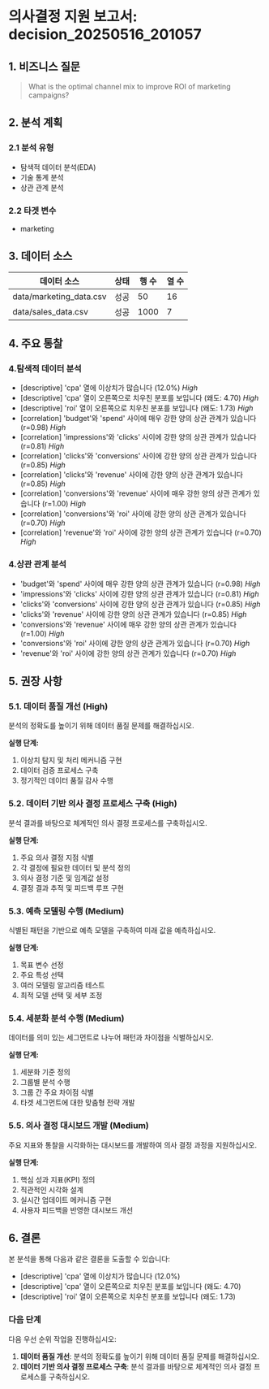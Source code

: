 # 의사결정 지원 보고서: decision_20250516_201057

## 1. 비즈니스 질문

> What is the optimal channel mix to improve ROI of marketing campaigns?

## 2. 분석 계획

### 2.1 분석 유형

- 탐색적 데이터 분석(EDA)
- 기술 통계 분석
- 상관 관계 분석

### 2.2 타겟 변수

- marketing

## 3. 데이터 소스

| 데이터 소스 | 상태 | 행 수 | 열 수 |
|------------|------|-------|-------|
| data/marketing_data.csv | 성공 | 50 | 16 |
| data/sales_data.csv | 성공 | 1000 | 7 |

## 4. 주요 통찰

### 4.탐색적 데이터 분석

- [descriptive] 'cpa' 열에 이상치가 많습니다 (12.0%) _High_
- [descriptive] 'cpa' 열이 오른쪽으로 치우친 분포를 보입니다 (왜도: 4.70) _High_
- [descriptive] 'roi' 열이 오른쪽으로 치우친 분포를 보입니다 (왜도: 1.73) _High_
- [correlation] 'budget'와 'spend' 사이에 매우 강한 양의 상관 관계가 있습니다 (r=0.98) _High_
- [correlation] 'impressions'와 'clicks' 사이에 강한 양의 상관 관계가 있습니다 (r=0.81) _High_
- [correlation] 'clicks'와 'conversions' 사이에 강한 양의 상관 관계가 있습니다 (r=0.85) _High_
- [correlation] 'clicks'와 'revenue' 사이에 강한 양의 상관 관계가 있습니다 (r=0.85) _High_
- [correlation] 'conversions'와 'revenue' 사이에 매우 강한 양의 상관 관계가 있습니다 (r=1.00) _High_
- [correlation] 'conversions'와 'roi' 사이에 강한 양의 상관 관계가 있습니다 (r=0.70) _High_
- [correlation] 'revenue'와 'roi' 사이에 강한 양의 상관 관계가 있습니다 (r=0.70) _High_

### 4.상관 관계 분석

- 'budget'와 'spend' 사이에 매우 강한 양의 상관 관계가 있습니다 (r=0.98) _High_
- 'impressions'와 'clicks' 사이에 강한 양의 상관 관계가 있습니다 (r=0.81) _High_
- 'clicks'와 'conversions' 사이에 강한 양의 상관 관계가 있습니다 (r=0.85) _High_
- 'clicks'와 'revenue' 사이에 강한 양의 상관 관계가 있습니다 (r=0.85) _High_
- 'conversions'와 'revenue' 사이에 매우 강한 양의 상관 관계가 있습니다 (r=1.00) _High_
- 'conversions'와 'roi' 사이에 강한 양의 상관 관계가 있습니다 (r=0.70) _High_
- 'revenue'와 'roi' 사이에 강한 양의 상관 관계가 있습니다 (r=0.70) _High_

## 5. 권장 사항

### 5.1. 데이터 품질 개선 (High)

분석의 정확도를 높이기 위해 데이터 품질 문제를 해결하십시오.

**실행 단계:**

1. 이상치 탐지 및 처리 메커니즘 구현
2. 데이터 검증 프로세스 구축
3. 정기적인 데이터 품질 감사 수행

### 5.2. 데이터 기반 의사 결정 프로세스 구축 (High)

분석 결과를 바탕으로 체계적인 의사 결정 프로세스를 구축하십시오.

**실행 단계:**

1. 주요 의사 결정 지점 식별
2. 각 결정에 필요한 데이터 및 분석 정의
3. 의사 결정 기준 및 임계값 설정
4. 결정 결과 추적 및 피드백 루프 구현

### 5.3. 예측 모델링 수행 (Medium)

식별된 패턴을 기반으로 예측 모델을 구축하여 미래 값을 예측하십시오.

**실행 단계:**

1. 목표 변수 선정
2. 주요 특성 선택
3. 여러 모델링 알고리즘 테스트
4. 최적 모델 선택 및 세부 조정

### 5.4. 세분화 분석 수행 (Medium)

데이터를 의미 있는 세그먼트로 나누어 패턴과 차이점을 식별하십시오.

**실행 단계:**

1. 세분화 기준 정의
2. 그룹별 분석 수행
3. 그룹 간 주요 차이점 식별
4. 타겟 세그먼트에 대한 맞춤형 전략 개발

### 5.5. 의사 결정 대시보드 개발 (Medium)

주요 지표와 통찰을 시각화하는 대시보드를 개발하여 의사 결정 과정을 지원하십시오.

**실행 단계:**

1. 핵심 성과 지표(KPI) 정의
2. 직관적인 시각화 설계
3. 실시간 업데이트 메커니즘 구현
4. 사용자 피드백을 반영한 대시보드 개선

## 6. 결론

본 분석을 통해 다음과 같은 결론을 도출할 수 있습니다:

- [descriptive] 'cpa' 열에 이상치가 많습니다 (12.0%)
- [descriptive] 'cpa' 열이 오른쪽으로 치우친 분포를 보입니다 (왜도: 4.70)
- [descriptive] 'roi' 열이 오른쪽으로 치우친 분포를 보입니다 (왜도: 1.73)

### 다음 단계

다음 우선 순위 작업을 진행하십시오:

1. **데이터 품질 개선**: 분석의 정확도를 높이기 위해 데이터 품질 문제를 해결하십시오.
1. **데이터 기반 의사 결정 프로세스 구축**: 분석 결과를 바탕으로 체계적인 의사 결정 프로세스를 구축하십시오.
